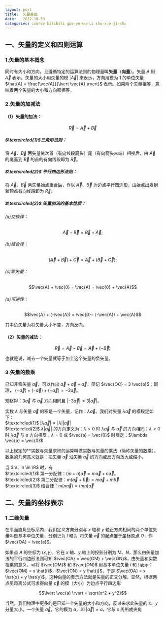 ```yaml
---
layout: post
title:  矢量基础
date:   2022-10-30
categories: course bilibili guo-ye-wu-li shu-xue-ji-chu
---
```


## 一、矢量的定义和四则运算

### 1.矢量的基本概念

同时有大小和方向，且遵循特定的运算法则的物理量叫**矢量**（**向量**）。矢量 $A$ 用 $\vec{A}$ 表示。矢量的大小用矢量的模 $\lvert \vec{A} \rvert$ 来表示，方向用模为 $1$ 的单位矢量 $\hat{A} = \frac{\vec{A}}{\lvert \vec{A} \rvert}$ 表示。如果两个矢量相等，意味着两个矢量的大小和方向都相等。

### 2.矢量的加减法

#### （1）矢量的加法：

$$\vec{R} = \vec{A} + \vec{B}$$

##### $\textcircled{1}$三角形法则：

将 $\vec{A}$、$\vec{B}$ 两矢量依次首（有向线段箭头）尾（有向箭头末端）相接后，由 $\vec{A}$ 的尾画到 $\vec{B}$ 的首的有向线段即为 $\vec{R}$。

##### $\textcircled{2}$ 平行四边形法则：

将 $\vec{A}$、$\vec{B}$ 两矢量始点重合后，作以 $\vec{A}$、$\vec{B}$ 为边点平行四边形，由始点出发到新顶点有向线段即为 $\vec{R}$。

##### $\textcircled{2}$ 矢量加法的基本性质：

###### (a)交换律：

$$\vec{A} + \vec{B} = \vec{B} + \vec{A};$$

###### (b)结合律：

$$(\vec{A} + \vec{B}) + \vec{C} = \vec{A} + (\vec{B} + \vec{C});$$

###### (c)零矢量：

$$\vec{A} + \vec{0} = \vec{A} = \vec{0} + \vec{A}$$

###### (d)可逆性：

$$\vec{A} + (-\vec{A}) = \vec{0}= (-\vec{A}) + \vec{A}$$

其中负矢量为将矢量大小不变，方向反向。

#### （2）矢量的减法：

$$\vec{R} = \vec{A} - \vec{B} = \vec{A} + (-\vec{B})$$

也就是说，减去一个矢量就等于加上这个矢量的负矢量。

### 3.矢量的数乘

已知非零矢量 $\vec{a}$，可以作出 $\vec{a} + \vec{a} + \vec{a}$，简记 $\vec{OC} = 3 \vec{a}$；同理， $(-\vec{a}) + (-\vec{a}) + (-\vec{a}) = -3 \vec{a}$。

观察得：$3 \vec{a}$ 与 $\vec{a}$ 方向相同且 $\lvert -3 \vec{a} \rvert = 3 \lvert \vec{a} \rvert$。

实数 $\lambda$ 与矢量 $\vec{a}$ 的积是一个矢量，记作：$\lambda \vec{a}$。我们对矢量 $\lambda \vec{a}$ 的模规定如下：  
$\textcircled{1}$ $\lvert \lambda \vec{a} \rvert = \lvert \lambda \rvert \lvert \vec{a} \rvert$  
$\textcircled{2}$ $\lambda \lvert \vec{a} \rvert$ 的方向定义为：$\lambda > 0$ 时 $\lambda \vec{a}$ 与 $\vec{a}$ 的方向相同；$\lambda < 0$ 时 $\lambda \vec{a}$ 与 $a$ 方向相反；$\lambda = 0$ 或 $\vec{a} = \vec{0}$ 时规定：$\lambda \vec{a} = \vec{0}$

以上规定的**实数与矢量求积的运算叫做实数与矢量的乘法（简称矢量的数乘）。数乘的几何意义就是：把矢量 $\vec{a}$ 沿矢量 $\vec{a}$ 的方向或反方向放大或缩小。

当 $m、n \in \R$ 时，有  
$\textcircled{1}$ 第一分配律：$(m + n) \vec{a} = m \vec{a} + n \vec{a}$。  
$\textcircled{2}$ 第二分配律：$m (\vec{a} + \vec{b}) = m \vec{a} + m \vec{b}$  
$\textcircled{3}$ 结合律：$m (n \vec{a}) = (mn) \vec{a}$ 

## 二、矢量的坐标表示

### 1.二维矢量

在平面直角坐标系内，我们定义方向分别与 $x$ 轴和 $y$ 轴正方向相同的两个单位矢量叫做基本单位矢量，分别记为 $\hat{i}$ 和 $\hat{j}$。将矢量 $\vec{a}$ 的起点置于坐标原点 $O$，作 $\vec{OA} = \vec{a}$。

如果点 $A$ 的坐标为 $(x, y)$，它在 $x$ 轴、$y$ 轴上的投影分别为 $M$、$N$，那么由矢量加法的平行四边形法则可知 $\vec{OA} = \vec{OM} + \vec{ON}$，由矢量和实数相乘的意义，可将 $\vec{OM}$ 和 $\vec{ON}$ 用基本单位矢量 $\hat{i}$ 和 $\hat{j}$ 表示：$\vec{OM} = x \hat{i}$，$\vec{ON} = y \hat{j}$，于是 $\vec{OA} = x \hat{x} + y \hat{y}$。这种向量的表示方法就是矢量的正交分解。显然，根据两点见距离公式可求得向量 $\vec{a}$ 的模（大小）为边点平行四边形

$$\lvert \vec{a} \rvert = \sqrt{x^2 + y^2}$$

当然，我们物理中更多的是已知一个矢量的大小和方向，反过来求此矢量的 $x$、$y$ 分量大小。一个矢量 $\vec{a}$，它的模为 $a$，即 $\lvert \vec{a} \rvert = a$，它与 $x$ 周所成夹角